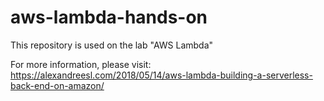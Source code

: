 # aws-lambda-hands-on

This repository is used on the lab "AWS Lambda"

For more information, please visit:
https://alexandreesl.com/2018/05/14/aws-lambda-building-a-serverless-back-end-on-amazon/

